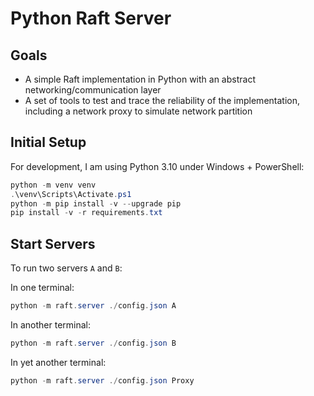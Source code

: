 # Python Raft Server

## Goals

- A simple Raft implementation in Python with an abstract networking/communication layer
- A set of tools to test and trace the reliability of the implementation, including a network proxy to simulate network partition

## Initial Setup

For development, I am using Python 3.10 under Windows + PowerShell:

```powershell
python -m venv venv
.\venv\Scripts\Activate.ps1
python -m pip install -v --upgrade pip 
pip install -v -r requirements.txt
```

## Start Servers

To run two servers `A` and `B`:

In one terminal:

```powershell
python -m raft.server ./config.json A
```

In another terminal:

```powershell
python -m raft.server ./config.json B
```

In yet another terminal:

```powershell
python -m raft.server ./config.json Proxy
```
